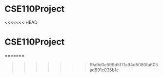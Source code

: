 # CSE110Project
<<<<<<< HEAD
# CSE110Project
=======
>>>>>>> f9a9d0e599d5f7fa94d5080fa605ad891c035b1c

